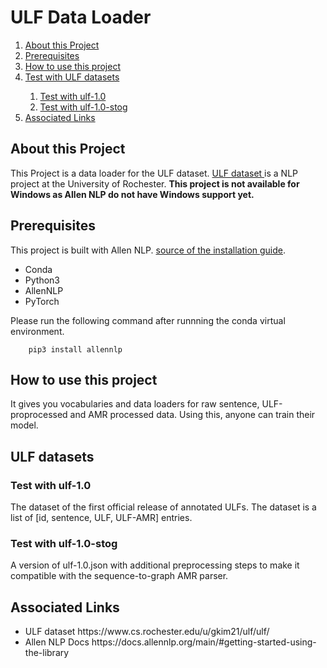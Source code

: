 <h1>ULF Data Loader</h1>

<nav>
    <ol>
       <li><a href="#1">About this Project</a></li> 
       <li><a href="#2">Prerequisites</a></li>
       <li><a href="#3">How to use this project</a></li>
       <li><a href="#5">Test with ULF datasets</a></li>
        <ol>
            <li><a href="#5-1">Test with ulf-1.0</a></li>
            <li><a href="#5-2">Test with ulf-1.0-stog</a></li>
        </ol>
        <li><a href="#6">Associated Links</a></li>
    </ol>
</nav>

<div id="1">
    <h2>About this Project</h2>
    <p>
        This Project is a data loader for the ULF dataset.
        <a href="https://www.cs.rochester.edu/u/gkim21/ulf/ulf/">
            ULF dataset
        </a> is a NLP project at the University of Rochester.
        <b>This project is not available for Windows as Allen NLP do not have Windows support yet.</b>
    </p>
</div>

<div id="2">
    <h2>Prerequisites</h2>
    <p>
        This project is built with Allen NLP.
        <a href="https://docs.allennlp.org/main/#getting-started-using-the-library">source of the installation guide</a>.
        <ul>
            <li>Conda</li>
            <li>Python3</li>
            <li>AllenNLP</li>
            <li>PyTorch</li>
        </ul>
        Please run the following command after runnning the conda virtual environment.
    </p>
        
        pip3 install allennlp
</div>

<div id="3">
    <h2>How to use this project</h2>
    It gives you vocabularies and data loaders for raw sentence, ULF-proprocessed and AMR processed data.
    Using this, anyone can train their model.
</div>

<div id="5">
    <h2>ULF datasets</h2>
</div>

<div id="5-1">
    <h3>Test with ulf-1.0</h3>
    The dataset of the first official release of annotated ULFs.
    The dataset is a list of [id, sentence, ULF, ULF-AMR] entries.
</div>

<div id="5-2">
    <h3>Test with ulf-1.0-stog</h3>
    A version of ulf-1.0.json with additional preprocessing steps to
    make it compatible with the sequence-to-graph AMR parser.
</div>

<div id="6">
    <h2>Associated Links</h2>
    <ul>
        <li>ULF dataset https://www.cs.rochester.edu/u/gkim21/ulf/ulf/</li>
        <li>Allen NLP Docs https://docs.allennlp.org/main/#getting-started-using-the-library</li>
    </ul>
</div>


